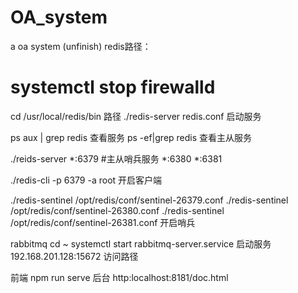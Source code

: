 # OA_system
a oa system (unfinish)
redis路径：
# systemctl stop firewalld
cd /usr/local/redis/bin  路径
./redis-server redis.conf  启动服务

ps aux | grep redis  查看服务
ps -ef|grep redis 查看主从服务

./reids-server *:6379 #主从哨兵服务
               *:6380
               *:6381

./redis-cli -p 6379 -a root  开启客户端

./redis-sentinel /opt/redis/conf/sentinel-26379.conf
./redis-sentinel /opt/redis/conf/sentinel-26380.conf
./redis-sentinel /opt/redis/conf/sentinel-26381.conf
开启哨兵

rabbitmq
cd ~
systemctl start rabbitmq-server.service  启动服务
192.168.201.128:15672 访问路径


前端
npm run serve
后台
http:localhost:8181/doc.html



